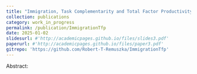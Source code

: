 ```yaml
---
title: "Immigration, Task Complementarity and Total Factor Productivity"
collection: publications
category: work_in_progress
permalink: /publication/ImmigrationTfp
date: 2025-01-02
slidesurl: #'http://academicpages.github.io/files/slides3.pdf'
paperurl: #'http://academicpages.github.io/files/paper3.pdf'
gitrepo: 'https://github.com/Robert-T-Remuszka/ImmigrationTfp'
---
```


Abstract: